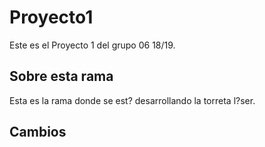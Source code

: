 # Proyecto1
Este es el Proyecto 1 del grupo 06 18/19.

## Sobre esta rama

Esta es la rama donde se est? desarrollando la torreta l?ser.

## Cambios






